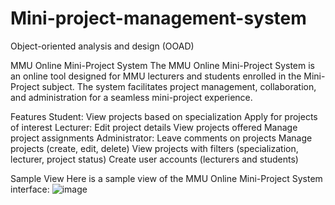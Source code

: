 # Mini-project-management-system
Object-oriented analysis and design (OOAD) 

MMU Online Mini-Project System
The MMU Online Mini-Project System is an online tool designed for MMU lecturers and students enrolled in the Mini-Project subject. The system facilitates project management, collaboration, and administration for a seamless mini-project experience.

Features
Student:
View projects based on specialization
Apply for projects of interest
Lecturer:
Edit project details
View projects offered
Manage project assignments
Administrator:
Leave comments on projects
Manage projects (create, edit, delete)
View projects with filters (specialization, lecturer, project status)
Create user accounts (lecturers and students)


Sample View
Here is a sample view of the MMU Online Mini-Project System interface:
![image](https://github.com/txnlnn/Mini-project-management-system/assets/127374984/52388556-7cef-466a-b240-8c5696e92e36)

